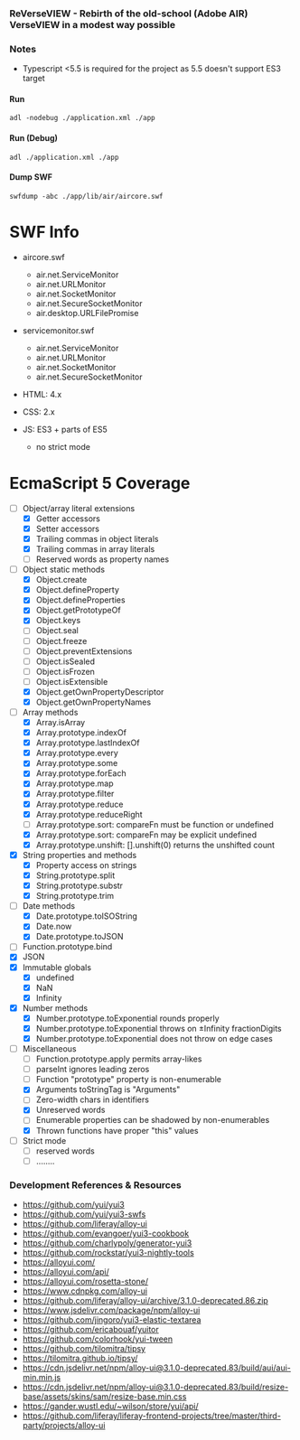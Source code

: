 ### ReVerseVIEW - Rebirth of the old-school (Adobe AIR) VerseVIEW in a modest way possible

### Notes
- Typescript <5.5 is required for the project as 5.5 doesn't support ES3 target

#### Run
```shell
adl -nodebug ./application.xml ./app
```

#### Run (Debug)
```shell
adl ./application.xml ./app
```

#### Dump SWF
```shell
swfdump -abc ./app/lib/air/aircore.swf
```

# SWF Info

- aircore.swf
  - air.net.ServiceMonitor
  - air.net.URLMonitor
  - air.net.SocketMonitor
  - air.net.SecureSocketMonitor
  - air.desktop.URLFilePromise

- servicemonitor.swf
  - air.net.ServiceMonitor
  - air.net.URLMonitor
  - air.net.SocketMonitor
  - air.net.SecureSocketMonitor

- HTML: 4.x
- CSS: 2.x
- JS: ES3 + parts of ES5
  - no strict mode

# EcmaScript 5 Coverage
- [ ] Object/array literal extensions
  - [x] Getter accessors
  - [x] Setter accessors
  - [x] Trailing commas in object literals
  - [x] Trailing commas in array literals
  - [ ] Reserved words as property names
- [ ] Object static methods
  - [x] Object.create
  - [x] Object.defineProperty
  - [x] Object.defineProperties
  - [x] Object.getPrototypeOf
  - [x] Object.keys
  - [ ] Object.seal
  - [ ] Object.freeze
  - [ ] Object.preventExtensions
  - [ ] Object.isSealed
  - [ ] Object.isFrozen
  - [ ] Object.isExtensible
  - [x] Object.getOwnPropertyDescriptor
  - [x] Object.getOwnPropertyNames
- [ ] Array methods
  - [x] Array.isArray
  - [x] Array.prototype.indexOf
  - [x] Array.prototype.lastIndexOf
  - [x] Array.prototype.every
  - [x] Array.prototype.some
  - [x] Array.prototype.forEach
  - [x] Array.prototype.map
  - [x] Array.prototype.filter
  - [x] Array.prototype.reduce
  - [x] Array.prototype.reduceRight
  - [ ] Array.prototype.sort: compareFn must be function or undefined
  - [x] Array.prototype.sort: compareFn may be explicit undefined
  - [x] Array.prototype.unshift: [].unshift(0) returns the unshifted count
- [x] String properties and methods
  - [x] Property access on strings
  - [x] String.prototype.split
  - [x] String.prototype.substr
  - [x] String.prototype.trim
- [ ] Date methods
  - [x] Date.prototype.toISOString
  - [x] Date.now
  - [x] Date.prototype.toJSON
- [ ] Function.prototype.bind
- [x] JSON
- [x] Immutable globals
  - [x] undefined
  - [x] NaN
  - [x] Infinity
- [x] Number methods
  - [x] Number.prototype.toExponential rounds properly
  - [x] Number.prototype.toExponential throws on ±Infinity fractionDigits
  - [x] Number.prototype.toExponential does not throw on edge cases
- [ ] Miscellaneous
  - [ ] Function.prototype.apply permits array-likes
  - [ ] parseInt ignores leading zeros
  - [ ] Function "prototype" property is non-enumerable
  - [x] Arguments toStringTag is "Arguments"
  - [ ] Zero-width chars in identifiers
  - [x] Unreserved words
  - [ ] Enumerable properties can be shadowed by non-enumerables
  - [x] Thrown functions have proper "this" values
- [ ] Strict mode
  - [ ] reserved words
  - [ ] ........

### Development References & Resources
- https://github.com/yui/yui3
- https://github.com/yui/yui3-swfs
- https://github.com/liferay/alloy-ui
- https://github.com/evangoer/yui3-cookbook
- https://github.com/charlypoly/generator-yui3
- https://github.com/rockstar/yui3-nightly-tools
- https://alloyui.com/
- https://alloyui.com/api/
- https://alloyui.com/rosetta-stone/
- https://www.cdnpkg.com/alloy-ui
- https://github.com/liferay/alloy-ui/archive/3.1.0-deprecated.86.zip
- https://www.jsdelivr.com/package/npm/alloy-ui
- https://github.com/jingoro/yui3-elastic-textarea
- https://github.com/ericabouaf/yuitor
- https://github.com/colorhook/yui-tween
- https://github.com/tilomitra/tipsy
- https://tilomitra.github.io/tipsy/
- https://cdn.jsdelivr.net/npm/alloy-ui@3.1.0-deprecated.83/build/aui/aui-min.min.js
- https://cdn.jsdelivr.net/npm/alloy-ui@3.1.0-deprecated.83/build/resize-base/assets/skins/sam/resize-base.min.css
- https://gander.wustl.edu/~wilson/store/yui/api/
- https://github.com/liferay/liferay-frontend-projects/tree/master/third-party/projects/alloy-ui
